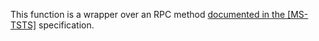 This function is a wrapper over an RPC method [documented in the [MS-TSTS]](https://learn.microsoft.com/en-us/openspecs/windows_protocols/ms-tsts/23f97d49-8b34-4ee6-8af0-87114260e2bb) specification.
